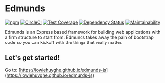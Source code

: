 # Edmunds

[![npm](https://img.shields.io/npm/v/edmunds.svg)](https://www.npmjs.com/package/edmunds)
[![CircleCI](https://img.shields.io/circleci/project/github/LowieHuyghe/edmunds-js/master.svg)](https://circleci.com/gh/LowieHuyghe/edmunds-js)
[![Test Coverage](https://api.codeclimate.com/v1/badges/398d71032b3daaea0084/test_coverage)](https://codeclimate.com/github/LowieHuyghe/edmunds-js/test_coverage)
[![Dependency Status](https://gemnasium.com/badges/github.com/LowieHuyghe/edmunds-js.svg)](https://gemnasium.com/github.com/LowieHuyghe/edmunds-js)
[![Maintainability](https://api.codeclimate.com/v1/badges/398d71032b3daaea0084/maintainability)](https://codeclimate.com/github/LowieHuyghe/edmunds-js/maintainability)

Edmunds is an Express based framework for building web applications
with a firm structure to start from. Edmunds takes away the pain of
bootstrap code so you can kickoff with the things that really
matter.


## Let's get started!

Go to: [https://lowiehuyghe.github.io/edmunds-js](https://lowiehuyghe.github.io/edmunds-js)
